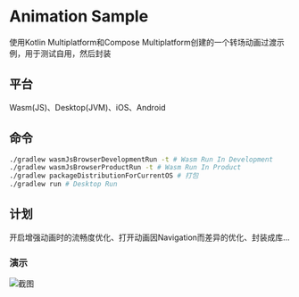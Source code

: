 # Animation Sample

使用Kotlin Multiplatform和Compose Multiplatform创建的一个转场动画过渡示例，用于测试自用，然后封装

## 平台
Wasm(JS)、Desktop(JVM)、iOS、Android

## 命令
```bash
./gradlew wasmJsBrowserDevelopmentRun -t # Wasm Run In Development
./gradlew wasmJsBrowserProductRun -t # Wasm Run In Product
./gradlew packageDistributionForCurrentOS # 打包
./gradlew run # Desktop Run
```

## 计划
开启增强动画时的流畅度优化、打开动画因Navigation而差异的优化、封装成库...

### 演示
![截图](/src/shot.jpg)